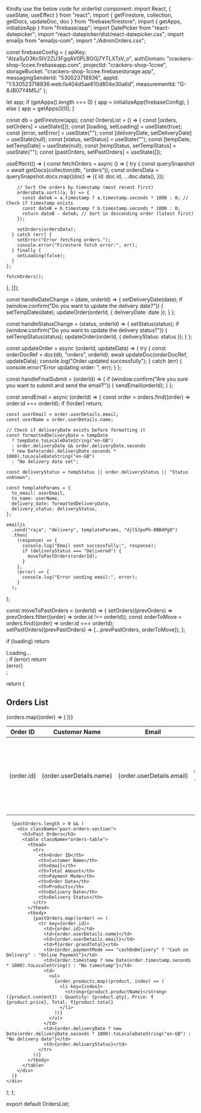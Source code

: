 Kindly use the below code  for orderlist component:
import React, { useState, useEffect } from "react";
import { getFirestore, collection, getDocs, updateDoc, doc } from "firebase/firestore";
import { getApps, initializeApp } from "firebase/app";
import DatePicker from "react-datepicker";
import "react-datepicker/dist/react-datepicker.css";
import emailjs from "emailjs-com";
import "./AdminOrders.css";

const firebaseConfig = {
  apiKey: "AIzaSyD3Kc5IV2ZU3FgqAV0PLBGGj7YTLXTsV_o",
  authDomain: "crackers-shop-1ccee.firebaseapp.com",
  projectId: "crackers-shop-1ccee",
  storageBucket: "crackers-shop-1ccee.firebasestorage.app",
  messagingSenderId: "530523718936",
  appId: "1:530523718936:web:fa404d5ae610d804e30a6d",
  measurementId: "G-8JB07Y4M5J"
};

let app;
if (getApps().length === 0) {
  app = initializeApp(firebaseConfig);
} else {
  app = getApps()[0];
}

const db = getFirestore(app);
const OrdersList = () => {
  const [orders, setOrders] = useState([]);
  const [loading, setLoading] = useState(true);
  const [error, setError] = useState("");
  const [deliveryDate, setDeliveryDate] = useState(null);
  const [status, setStatus] = useState("");
  const [tempDate, setTempDate] = useState(null);
  const [tempStatus, setTempStatus] = useState("");
  const [pastOrders, setPastOrders] = useState([]);

  useEffect(() => {
    const fetchOrders = async () => {
      try {
        const querySnapshot = await getDocs(collection(db, "orders"));
        const ordersData = querySnapshot.docs.map((doc) => ({
          id: doc.id,
          ...doc.data(),
        }));

        // Sort the orders by timestamp (most recent first)
        ordersData.sort((a, b) => {
          const dateA = a.timestamp ? a.timestamp.seconds * 1000 : 0; // Check if timestamp exists
          const dateB = b.timestamp ? b.timestamp.seconds * 1000 : 0;
          return dateB - dateA; // Sort in descending order (latest first)
        });

        setOrders(ordersData);
      } catch (err) {
        setError("Error fetching orders.");
        console.error("Firestore fetch error:", err);
      } finally {
        setLoading(false);
      }
    };

    fetchOrders();
  }, []);

  const handleDateChange = (date, orderId) => {
    setDeliveryDate(date);
    if (window.confirm("Do you want to update the delivery date?")) {
      setTempDate(date);
      updateOrder(orderId, { deliveryDate: date });
    }
  };

  const handleStatusChange = (status, orderId) => {
    setStatus(status);
    if (window.confirm("Do you want to update the delivery status?")) {
      setTempStatus(status);
      updateOrder(orderId, { deliveryStatus: status });
    }
  };

  const updateOrder = async (orderId, updateData) => {
    try {
      const orderDocRef = doc(db, "orders", orderId);
      await updateDoc(orderDocRef, updateData);
      console.log("Order updated successfully");
    } catch (err) {
      console.error("Error updating order: ", err);
    }
  };

  const handleFinalSubmit = (orderId) => {
    if (window.confirm("Are you sure you want to submit and send the email?")) {
      sendEmail(orderId);
    }
  };

  const sendEmail = async (orderId) => {
    const order = orders.find((order) => order.id === orderId);
    if (!order) return;

    const userEmail = order.userDetails.email;
    const userName = order.userDetails.name;

    // Check if deliveryDate exists before formatting it
    const formattedDeliveryDate = tempDate
      ? tempDate.toLocaleDateString("en-GB")
      : order.deliveryDate && order.deliveryDate.seconds
      ? new Date(order.deliveryDate.seconds * 1000).toLocaleDateString("en-GB")
      : "No delivery date set";

    const deliveryStatus = tempStatus || order.deliveryStatus || "Status unknown";

    const templateParams = {
      to_email: userEmail,
      to_name: userName,
      delivery_date: formattedDeliveryDate,
      delivery_status: deliveryStatus,
    };

    emailjs
      .send("raja", "delivery", templateParams, "djl5JpoPh-0BB4PgO")
      .then(
        (response) => {
          console.log("Email sent successfully:", response);
          if (deliveryStatus === "Delivered") {
            moveToPastOrders(orderId);
          }
        },
        (error) => {
          console.log("Error sending email:", error);
        }
      );
  };

  const moveToPastOrders = (orderId) => {
    setOrders((prevOrders) => prevOrders.filter((order) => order.id !== orderId));
    const orderToMove = orders.find((order) => order.id === orderId);
    setPastOrders((prevPastOrders) => [...prevPastOrders, orderToMove]);
  };

  if (loading) return <div>Loading...</div>;
  if (error) return <div>{error}</div>;

  return (
    <div className="orders-list-container">
      <h2 className="orders-list-heading">Orders List</h2>
      <table className="orders-table">
        <thead>
          <tr>
            <th>Order ID</th>
            <th>Customer Name</th>
            <th>Email</th>
            <th>Total Amount</th>
            <th>Payment Mode</th>
            <th>Order Date</th>
            <th>Products</th>
            <th>Set Delivery Date</th>
            <th>Set Delivery Status</th>
            <th>Submit</th>
          </tr>
        </thead>
        <tbody>
          {orders.map((order) => (
            <tr key={order.id}>
              <td>{order.id}</td>
              <td>{order.userDetails.name}</td>
              <td>{order.userDetails.email}</td>
              <td>₹{order.grandTotal}</td>
              <td>{order.paymentMode === "cashOnDelivery" ? "Cash on Delivery" : "Online Payment"}</td>
              <td>{order.timestamp ? new Date(order.timestamp.seconds * 1000).toLocaleString() : "No timestamp"}</td>
              <td>
                <ul>
                  {order.products.map((product, index) => (
                    <li key={index}>
                      <strong>{product.productName}</strong> ({product.content}) - Quantity: {product.qty}, Price: ₹{product.price}, Total: ₹{product.total}
                    </li>
                  ))}
                </ul>
              </td>
              <td>
                <DatePicker
                  selected={order.deliveryDate ? new Date(order.deliveryDate.seconds * 1000) : null}
                  onChange={(date) => handleDateChange(date, order.id)}
                  dateFormat="dd/MM/yyyy"
                  placeholderText="Select Delivery Date"
                />
              </td>
              <td>
                <select value={order.deliveryStatus || ""} onChange={(e) => handleStatusChange(e.target.value, order.id)}>
                  <option value="">Select Status</option>
                  <option value="Yet to deliver">Yet to deliver</option>
                  <option value="Delivery in process">Delivery in process</option>
                  <option value="Delivered">Delivered</option>
                  <option value="Delivery incomplete">Delivery incomplete</option>
                </select>
              </td>
              <td>
                <button onClick={() => handleFinalSubmit(order.id)}>Submit</button>
              </td>
            </tr>
          ))}
        </tbody>
      </table>

      {pastOrders.length > 0 && (
        <div className="past-orders-section">
          <h3>Past Orders</h3>
          <table className="orders-table">
            <thead>
              <tr>
                <th>Order ID</th>
                <th>Customer Name</th>
                <th>Email</th>
                <th>Total Amount</th>
                <th>Payment Mode</th>
                <th>Order Date</th>
                <th>Products</th>
                <th>Delivery Date</th>
                <th>Delivery Status</th>
              </tr>
            </thead>
            <tbody>
              {pastOrders.map((order) => (
                <tr key={order.id}>
                  <td>{order.id}</td>
                  <td>{order.userDetails.name}</td>
                  <td>{order.userDetails.email}</td>
                  <td>₹{order.grandTotal}</td>
                  <td>{order.paymentMode === "cashOnDelivery" ? "Cash on Delivery" : "Online Payment"}</td>
                  <td>{order.timestamp ? new Date(order.timestamp.seconds * 1000).toLocaleString() : "No timestamp"}</td>
                  <td>
                    <ul>
                      {order.products.map((product, index) => (
                        <li key={index}>
                          <strong>{product.productName}</strong> ({product.content}) - Quantity: {product.qty}, Price: ₹{product.price}, Total: ₹{product.total}
                        </li>
                      ))}
                    </ul>
                  </td>
                  <td>{order.deliveryDate ? new Date(order.deliveryDate.seconds * 1000).toLocaleDateString("en-GB") : "No delivery date"}</td>
                  <td>{order.deliveryStatus}</td>
                </tr>
              ))}
            </tbody>
          </table>
        </div>
      )}
    </div>
  );
};

export default OrdersList;
